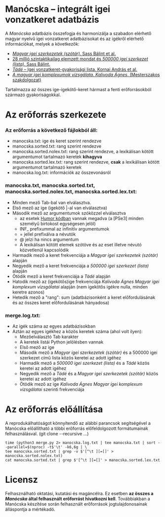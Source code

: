 # Manócska – integrált igei vonzatkeret adatbázis

A _Manócska_ adatbázis összefogja és harmonizálja a szabadon elérhető magyar nyelvű igei vonzatkeret adatbázisokat és az igékről elérhető információkat, melyek a következők:

- [_Magyar igei szerkezetek (szótár)_. Sass Bálint et al.](ige_szotar/README.md)
- [28 millió szintaktikailag elemzett mondat és _500000 igei szerkezet (lista)_. Sass Bálint.](isz/README.md)
- [_Tádé_ – Igei vonzatkeret-gyakorisági lista. Kornai András et al.](tade/README.md)
- [_A magyar igei komplexumok vizsgálata. Kalivoda Ágnes_. (Mesterszakos szakdolgozat)](https://github.com/kagnes/hungarian_verbal_complex/)

Tartalmazza az összes ige-igekötő-keret hármast a fenti erőforrásokból származó gyakoriságokkal.

# Az erőforrás szerkezete

### Az erőforrás a következő fájlokból áll:

- manocska.txt: ige és keret szerint rendezve
- manocska.sorted.txt: rang szerint rendezve
- manocska.sorted.nolex.txt: rang szerint rendezve, a lexikálisan kötött argumentumot tartalmazó keretek __kihagyva__
- manocska.sorted.lex.txt: rang szerint rendezve, __csak__ a lexikálisan kötött argumentumot tartalmazó keretek
- manocska.log.txt: információk az összevonásról


### manocska.txt, manocska.sorted.txt, manocska.sorted.nolex.txt, manocska.sorted.lex.txt:

- Minden mező Tab-bal van elválasztva.
- Első mező az ige (igekötő |-al van elválasztva)
- Második mező az argumentumok szóközzel elválasztva
    - az esetek [Humor kódban](http://www.morphologic.hu/downloads/publications/na/2006_mszny_jobbhumor_na-pt.pdf) vannak megadva (a [PSe3] minden személyű birtokost egységesen jelöl)
    - INF_ prefixummal az infinitív argumentumok
    - = jellel prefixálva a névutók
    - @ jelzi ha nincs argumentum
    - A lexikálisan kötött elemek szótöve és az eset illetve névutó közvetlenül kapcsolódik
- Harmadik mező a keret frekvenciája a _Magyar igei szerkezetek (szótár)_ alapján
- Negyedik mező a keret frekvenciája a _500000 igei szerkezet (lista)_ alapján
- Ötödik mező a keret frekvenciája a _Tádé_ alapján
- Hatodik mező az (igekötős)ige frekvenciája _Kalivoda Ágnes Magyar igei komplexum vizsgálatai_ alapján (nem igekötős igékre nulla, minden keretre azonos)
- Hetedik mező a "rang": sum (adatbázisonként a keret előfordulásának és az összes keret előfordulásának hányadosa)


### merge.log.txt:

- Az igék száma az egyes adatbázisokban
- Aztán az egyes igékhez a közös keretek száma (ahol volt ilyen):
    - Mezőelválasztó Tab karakter
    - A keretek listái Python jelölésben vannak
    - Első mező az ige
    - Második mező a _Magyar igei szerkezetek (szótár)_ és a 500000 igei szerkezet című lista közös keretei az adott igéhez
    - Harmadik mező a _500000 igei szerkezet (lista)_ és a _Tádé_ közös keretei az adott igéhez
    - Negyedik mező a _Tádé_ és a _Magyar igei szerkezetek (szótár)_ közös keretei az adott igéhez
    - Ötödik mező az ige _Kalivoda Ágnes Magyar igei komplexum vizsgálatai_ szerinti frekvenciája

# Az erőforrás előállítása

A reprodukálhatóságot könnyítendő az alábbi parancsok segítségével a Manócska előállítható a többi erőforrás előfeldolgozott formátumainak felhasználásval. (git clone --recursive ...)

    time (python3 merge.py 2> manocska.log.txt | tee manocska.txt | sort --parallel=$(nproc) -t$'\t' -k6,6g | \
    tee manocska.sorted.txt | grep -v $'[^\t ][=[]' > manocska.sorted.nolex.txt)
    cat manocska.sorted.txt | grep $'[^\t ][=[]' > manocska.sorted.lex.txt


# Licensz

Felhasználható oktatási, kutatási és magáncélra. Ez esetben __az összes a _Manócska_ által felhasznált erőforrást hivatkozni kell__.
Továbbiakban a Manócska készítése során felhasznált erőforrások jogtulajdonosainak álláspontja a mértékadó.
